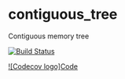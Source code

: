 # contiguous_tree
Contiguous memory tree

[![Build Status](https://travis-ci.com/sergii-zaiets/contiguous_tree.svg?token=C9piQKa3ENUD9Aqw3mDX&branch=develop)](https://travis-ci.com/sergii-zaiets/contiguous_tree)

[![Codecov logo]Code][codecov-link]

[codecov-link]: https://codecov.io/gh/sergii-zaiets/contiguous_tree
